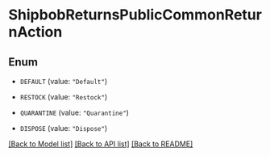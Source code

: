 # ShipbobReturnsPublicCommonReturnAction

## Enum


* `DEFAULT` (value: `"Default"`)

* `RESTOCK` (value: `"Restock"`)

* `QUARANTINE` (value: `"Quarantine"`)

* `DISPOSE` (value: `"Dispose"`)


[[Back to Model list]](../README.md#documentation-for-models) [[Back to API list]](../README.md#documentation-for-api-endpoints) [[Back to README]](../README.md)



